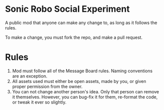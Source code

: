 # Sonic Robo Social Experiment
A public mod that anyone can make any change to, as long as it follows the rules.

To make a change, you must fork the repo, and make a pull request.

# Rules
1. Mod must follow all of the Message Board rules. Naming conventions are an exception.
2. All assets used must either be open assets, made by you, or given proper permission from the owner.
3. You can not change another person's idea. Only that person can remove it themselves. However, you can bug-fix it for them, re-format the code, or tweak it ever so slightly.
